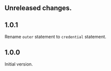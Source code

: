 ## Unreleased changes.

## 1.0.1

Rename `outer` statement to `credential` statement.

## 1.0.0

Initial version.
